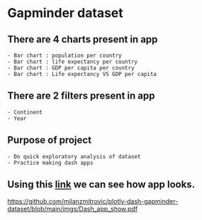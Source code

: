 
# Gapminder dataset

## There are 4 charts present in app
    
    - Bar chart : population per country
    - Bar chart : life expectancy per country
    - Bar chart : GDP per capita per country
    - Bar chart : Life expectancy VS GDP per capita

## There are 2 filters present in app

    - Continent
    - Year
    
## Purpose of project

    - Do quick exploratory analysis of dataset
    - Practice making dash apps
    
## Using this [link](https://github.com/milanzmitrovic/plotly-dash-gapminder-dataset/blob/main/imgs/Dash_app_show.pdf) we can see how app looks.

https://github.com/milanzmitrovic/plotly-dash-gapminder-dataset/blob/main/imgs/Dash_app_show.pdf

